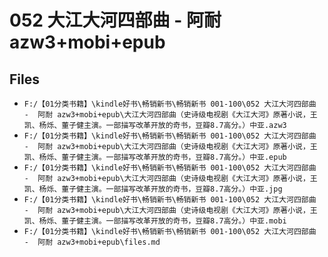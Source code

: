 # 052 大江大河四部曲 -  阿耐 azw3+mobi+epub

## Files

- `F:/【01分类书籍】\kindle好书\畅销新书\畅销新书 001-100\052 大江大河四部曲 -  阿耐 azw3+mobi+epub\大江大河四部曲（史诗级电视剧《大江大河》原著小说，王凯、杨烁、董子健主演。一部描写改革开放的奇书，豆瓣8.7高分。）中亚.azw3`
- `F:/【01分类书籍】\kindle好书\畅销新书\畅销新书 001-100\052 大江大河四部曲 -  阿耐 azw3+mobi+epub\大江大河四部曲（史诗级电视剧《大江大河》原著小说，王凯、杨烁、董子健主演。一部描写改革开放的奇书，豆瓣8.7高分。）中亚.epub`
- `F:/【01分类书籍】\kindle好书\畅销新书\畅销新书 001-100\052 大江大河四部曲 -  阿耐 azw3+mobi+epub\大江大河四部曲（史诗级电视剧《大江大河》原著小说，王凯、杨烁、董子健主演。一部描写改革开放的奇书，豆瓣8.7高分。）中亚.jpg`
- `F:/【01分类书籍】\kindle好书\畅销新书\畅销新书 001-100\052 大江大河四部曲 -  阿耐 azw3+mobi+epub\大江大河四部曲（史诗级电视剧《大江大河》原著小说，王凯、杨烁、董子健主演。一部描写改革开放的奇书，豆瓣8.7高分。）中亚.mobi`
- `F:/【01分类书籍】\kindle好书\畅销新书\畅销新书 001-100\052 大江大河四部曲 -  阿耐 azw3+mobi+epub\files.md`
